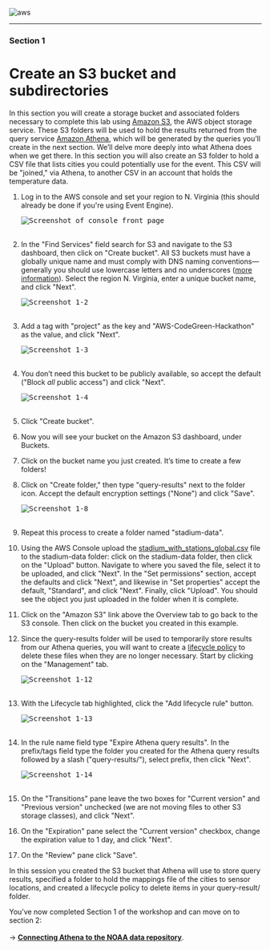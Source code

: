 ![aws](images/aws_logo_100.png "AWS logo")

----

### Section 1

# Create an S3 bucket and subdirectories

In this section you will create a storage bucket and associated folders necessary to complete this lab using [Amazon S3](https://aws.amazon.com/s3/getting-started/), the AWS object storage service. These S3 folders will be used to hold the results returned from the query service [Amazon Athena](https://aws.amazon.com/athena/), which will be generated by the queries you’ll create in the next section. We’ll delve more deeply into what Athena does when we get there. In this section you will also create an S3 folder to hold a CSV file that lists cities you could potentially use for the event. This CSV will be "joined," via Athena, to another CSV in an account that holds the temperature data.

1. Log in to the AWS console and set your region to N. Virginia (this should already be done if you're using Event Engine).

    <kbd><img src="images/image1-1.png" alt="Screenshot of console front page" /></kbd>
    <br/><br/>

1. In the "Find Services" field search for S3 and navigate to the S3 dashboard, then click on "Create bucket". All S3 buckets must have a globally unique name and must comply with DNS naming conventions—generally you should use lowercase letters and no underscores ([more information](https://docs.aws.amazon.com/AmazonS3/latest/dev/BucketRestrictions.html)). Select the region N. Virginia, enter a unique bucket name, and click "Next".

    <kbd><img src="images/image1-2.png" alt="Screenshot 1-2" /></kbd>
    <br/><br/>

1. Add a tag with "project" as the key and "AWS-CodeGreen-Hackathon" as the value, and click "Next".

    <kbd><img src="images/image1-3.png" alt="Screenshot 1-3" /></kbd>
    <br/><br/>

1. You don’t need this bucket to be publicly available, so accept the default ("Block _all_ public access") and click "Next".

    <kbd><img src="images/image1-4.png" alt="Screenshot 1-4" /></kbd>
    <br/><br/>

1. Click "Create bucket".

1. Now you will see your bucket on the Amazon S3 dashboard, under Buckets.

1. Click on the bucket name you just created. It’s time to create a few folders!

1. Click on "Create folder," then type "query-results" next to the folder icon. Accept the default encryption settings ("None") and click "Save".

    <kbd><img src="images/image1-8.png" alt="Screenshot 1-8" /></kbd>
    <br/><br/>

1. Repeat this process to create a folder named "stadium-data".

1. Using the AWS Console upload the [stadium\_with\_stations\_global.csv](https://github.com/awslabs/amazon-asdi/blob/master/code-green/workshop/code/stadiums_with_stations_global.csv) file to the stadium-data folder: click on the stadium-data folder, then click on the "Upload" button. Navigate to where you saved the file, select it to be uploaded, and click "Next". In the "Set permissions" section, accept the defaults and click "Next", and likewise in "Set properties" accept the default, "Standard", and click "Next". Finally, click "Upload". You should see the object you just uploaded in the folder when it is complete.

1. Click on the "Amazon S3" link above the Overview tab to go back to the S3 console. Then click on the bucket you created in this example.

1. Since the query-results folder will be used to temporarily store results from our Athena queries, you will want to create a [lifecycle policy](https://docs.aws.amazon.com/AmazonS3/latest/dev/object-lifecycle-mgmt.html) to delete these files when they are no longer necessary. Start by clicking on the "Management" tab.

    <kbd><img src="images/image1-12.png" alt="Screenshot 1-12" /></kbd>
    <br/><br/>

1. With the Lifecycle tab highlighted, click the "Add lifecycle rule" button.

    <kbd><img src="images/image1-13.png" alt="Screenshot 1-13" /></kbd>
    <br/><br/>

1. In the rule name field type "Expire Athena query results". In the prefix/tags field type the folder you created for the Athena query results followed by a slash ("query-results/"), select prefix, then click "Next".

    <kbd><img src="images/image1-14.png" alt="Screenshot 1-14" /></kbd>
    <br/><br/>

1. On the "Transitions" pane leave the two boxes for "Current version" and "Previous version" unchecked (we are not moving files to other S3 storage classes), and click "Next".

1. On the "Expiration" pane select the "Current version" checkbox, change the expiration value to 1 day, and click "Next".

1. On the "Review" pane click "Save".

In this session you created the S3 bucket that Athena will use to store query results, specified a folder to hold the mappings file of the cities to sensor locations, and created a lifecycle policy to delete items in your query-result/ folder.

You’ve now completed Section 1 of the workshop and can move on to section 2:<br /><br />
→ <b style="text-decoration: underline;">[Connecting Athena to the NOAA data repository](section-2-athena.md)</b>.
